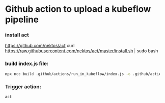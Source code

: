 # Github action to upload a kubeflow pipeline


### install  act
https://github.com/nektos/act
curl https://raw.githubusercontent.com/nektos/act/master/install.sh | sudo bash


### build index.js file:
```bash
npx ncc build .github/actions/run_in_kubeflow/index.js -o .github/actions/run_in_kubeflow/dist
```

### Trigger action:
```bash
act
```
